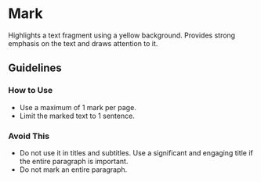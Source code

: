 <!-- @license CC0-1.0 -->

# Mark

Highlights a text fragment using a yellow background.
Provides strong emphasis on the text and draws attention to it.

## Guidelines

### How to Use

- Use a maximum of 1 mark per page.
- Limit the marked text to 1 sentence.

### Avoid This

- Do not use it in titles and subtitles.
  Use a significant and engaging title if the entire paragraph is important.
- Do not mark an entire paragraph.
